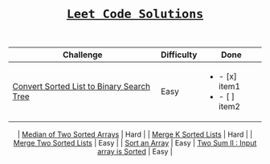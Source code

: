 <div align = "center">
  
# [`Leet Code Solutions`](#)
  
</br>  

| Challenge           | Difficulty | Done |
|----------------|---------------|---------------|
| [Convert Sorted List to Binary Search Tree](https://github.com/a3X3k/Leet-Code-Solutions/tree/main/Convert%20Sorted%20List%20to%20Binary%20Search%20Tree/readme.md)    | Easy | <ul><li>- [x] item1</li><li>- [ ] item2</li></ul>

| [Median of Two Sorted Arrays](https://github.com/a3X3k/Leet-Code-Solutions/blob/main/Median%20of%20Two%20Sorted%20Arrays/readme.md)    | Hard |
| [Merge K Sorted Lists](https://github.com/a3X3k/Leet-Code-Solutions/blob/main/Merge%20K%20Sorted%20Lists/readme.md)    | Hard |
| [Merge Two Sorted Lists](https://github.com/a3X3k/Leet-Code-Solutions/blob/main/Merge%20Two%20Sorted%20Lists/readme.md)    | Easy |
| [Sort an Array](https://github.com/a3X3k/Leet-Code-Solutions/tree/main/Sort%20an%20Array/readme.md)    | Easy
| [Two Sum II : Input array is Sorted](https://github.com/a3X3k/Leet-Code-Solutions/tree/main/Two%20Sum%20II%20:%20Input%20array%20is%20Sorted/readme.md)    | Easy |

</div>




